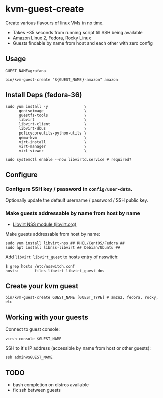 # kvm-guest-create

Create various flavours of linux VMs in no time.

- Takes ~35 seconds from running script till SSH being available
- Amazon Linux 2, Fedora, Rocky Linux
- Guests findable by name from host and each other with zero config

## Usage

```shell
GUEST_NAME=grafana

bin/kvm-guest-create "${GUEST_NAME}-amazon" amazon
```

## Install Deps (fedora-36)

```shell
sudo yum install -y                \
      genisoimage                  \
      guestfs-tools                \
      libvirt                      \
      libvirt-client               \
      libvirt-dbus                 \
      policycoreutils-python-utils \
      qemu-kvm                     \
      virt-install                 \
      virt-manager                 \
      virt-viewer                  \

sudo systemctl enable --now libvirtd.service # required?
```

## Configure

### Configure SSH key / password in `config/user-data`.

Optionally update the default username / password / SSH public key.

### Make guests addressable by name from host by name

- [Libvirt NSS module (libvirt.org)](https://libvirt.org/nss.html)

Make guests addressable from host by name:

```shell
sudo yum install libvirt-nss ## RHEL/CentOS/Fedora ##
sudo apt install libnss-libvirt ## Debian/Ubuntu ##
```

Add `libvirt libvirt_guest` to hosts entry of nsswitch:

```shell
$ grep hosts /etc/nsswitch.conf
hosts:       files libvirt libvirt_guest dns
```

## Create your kvm guest

```shell
bin/kvm-guest-create GUEST_NAME [GUEST_TYPE] # amzn2, fedora, rocky, etc
```

## Working with your guests

Connect to guest console:

```shell
virsh console $GUEST_NAME
```

SSH to it's IP address (accessible by name from host or other guests):

```shell
ssh admin@$GUEST_NAME
```

## TODO

- bash completion on distros available
- fix ssh between guests
